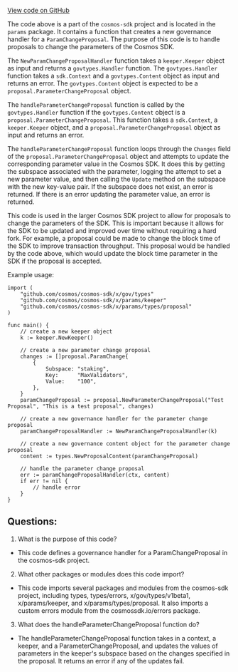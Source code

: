 [View code on GitHub](https://github.com/cosmos/cosmos-sdk.git/x/params/proposal_handler.go)

The code above is a part of the `cosmos-sdk` project and is located in the `params` package. It contains a function that creates a new governance handler for a `ParamChangeProposal`. The purpose of this code is to handle proposals to change the parameters of the Cosmos SDK. 

The `NewParamChangeProposalHandler` function takes a `keeper.Keeper` object as input and returns a `govtypes.Handler` function. The `govtypes.Handler` function takes a `sdk.Context` and a `govtypes.Content` object as input and returns an error. The `govtypes.Content` object is expected to be a `proposal.ParameterChangeProposal` object. 

The `handleParameterChangeProposal` function is called by the `govtypes.Handler` function if the `govtypes.Content` object is a `proposal.ParameterChangeProposal`. This function takes a `sdk.Context`, a `keeper.Keeper` object, and a `proposal.ParameterChangeProposal` object as input and returns an error. 

The `handleParameterChangeProposal` function loops through the `Changes` field of the `proposal.ParameterChangeProposal` object and attempts to update the corresponding parameter value in the Cosmos SDK. It does this by getting the subspace associated with the parameter, logging the attempt to set a new parameter value, and then calling the `Update` method on the subspace with the new key-value pair. If the subspace does not exist, an error is returned. If there is an error updating the parameter value, an error is returned.

This code is used in the larger Cosmos SDK project to allow for proposals to change the parameters of the SDK. This is important because it allows for the SDK to be updated and improved over time without requiring a hard fork. For example, a proposal could be made to change the block time of the SDK to improve transaction throughput. This proposal would be handled by the code above, which would update the block time parameter in the SDK if the proposal is accepted. 

Example usage:

```
import (
    "github.com/cosmos/cosmos-sdk/x/gov/types"
    "github.com/cosmos/cosmos-sdk/x/params/keeper"
    "github.com/cosmos/cosmos-sdk/x/params/types/proposal"
)

func main() {
    // create a new keeper object
    k := keeper.NewKeeper()

    // create a new parameter change proposal
    changes := []proposal.ParamChange{
        {
            Subspace: "staking",
            Key:      "MaxValidators",
            Value:    "100",
        },
    }
    paramChangeProposal := proposal.NewParameterChangeProposal("Test Proposal", "This is a test proposal", changes)

    // create a new governance handler for the parameter change proposal
    paramChangeProposalHandler := NewParamChangeProposalHandler(k)

    // create a new governance content object for the parameter change proposal
    content := types.NewProposalContent(paramChangeProposal)

    // handle the parameter change proposal
    err := paramChangeProposalHandler(ctx, content)
    if err != nil {
        // handle error
    }
}
```
## Questions: 
 1. What is the purpose of this code?
- This code defines a governance handler for a ParamChangeProposal in the cosmos-sdk project.

2. What other packages or modules does this code import?
- This code imports several packages and modules from the cosmos-sdk project, including types, types/errors, x/gov/types/v1beta1, x/params/keeper, and x/params/types/proposal. It also imports a custom errors module from the cosmossdk.io/errors package.

3. What does the handleParameterChangeProposal function do?
- The handleParameterChangeProposal function takes in a context, a keeper, and a ParameterChangeProposal, and updates the values of parameters in the keeper's subspace based on the changes specified in the proposal. It returns an error if any of the updates fail.